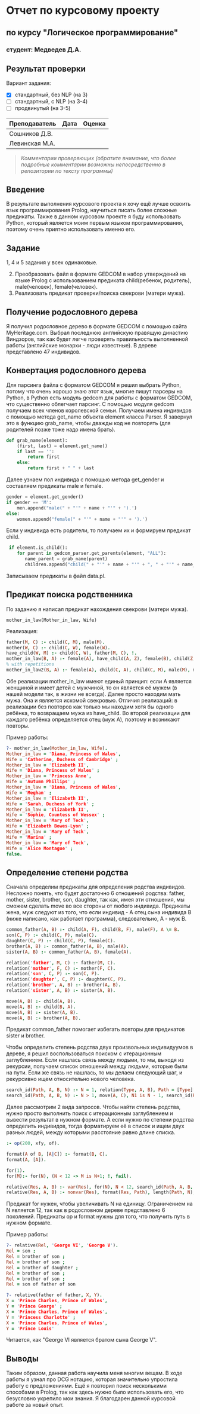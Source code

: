 # Отчет по курсовому проекту
## по курсу "Логическое программирование"

### студент: Медведев Д.А.

## Результат проверки

Вариант задания:

 - [x] стандартный, без NLP (на 3)
 - [ ] стандартный, с NLP (на 3-4)
 - [ ] продвинутый (на 3-5)
 
| Преподаватель     | Дата         |  Оценка       |
|-------------------|--------------|---------------|
| Сошников Д.В. |              |               |
| Левинская М.А.|              |               |

> *Комментарии проверяющих (обратите внимание, что более подробные комментарии возможны непосредственно в репозитории по тексту программы)*

## Введение

В результате выполнения курсового проекта я хочу ещё лучше освоить язык программирования Prolog, научиться писать более сложные предикаты.
Также в данном курсовом проекте я буду использовать Python, который является моим первым языком программирования, поэтому очень приятно
использовать именно его.

## Задание

  1, 4 и 5 задания у всех одинаковые.

2) Преобразовать файл в формате GEDCOM в набор утверждений на языке Prolog с использованием предиката child(ребенок, родитель), 
   male(человек), female(человек).
3) Реализовать предикат проверки/поиска свекрови (матери мужа).

## Получение родословного дерева

Я получил родословное дерево в формате GEDCOM с помощью сайта MyHeritage.com. Выбрал последнюю английскую правящую династию Виндзоров, 
так как будет легче проверять правильность выполненной работы (английские монархи - люди известные). В дереве представлено 47 индивидов.

## Конвертация родословного дерева

Для парсинга файла с форматом GEDCOM я решил выбрать Python, потому что очень хорошо знаю этот язык, многие пишут парсеры на Python,
в Python есть модуль gedcom для работы с форматом GEDCOM, что существенно облегчает парсинг.
С помощью модуля gedcom получаем всех членов королевской семьи. Получаем имена индивидов с помощью метода get_name объекта element 
класса Parser. Я завернул это в функцию grab_name, чтобы дважды код не повторять (для родителей позже тоже надо имена брать).

```python
def grab_name(element):
    (first, last) = element.get_name()
    if last == '':
        return first
    else:
        return first + " " + last
```

Далее узнаем пол индивида с помощью метода get_gender и составляем предикаты male и female.

```python
gender = element.get_gender()
if gender == 'M':
    men.append("male(" + "'" + name + "'" + ').')
else:
    women.append("female(" + "'" + name + "'" + ').')
```

Если у индивида есть родители, то получаем их и формируем предикат child.

```python
 if element.is_child():
    for parent in gedcom_parser.get_parents(element, "ALL"):
       name_parent = grab_name(parent)
       children.append("child(" + "'" + name + "'" + ", " + "'" + name_parent + "'" + ").")
```

Записываем предикаты в файл data.pl.

## Предикат поиска родственника

По заданию я написал предикат нахождения свекрови (матери мужа).

`mother_in_law(Mother_in_law, Wife)`

Реализация:

```prolog
father(M, C) :- child(C, M), male(M).
mother(W, C) :- child(C, W), female(W).
have_child(W, M) :- child(C, W), father(M, C), !.
mother_in_law(B, A) :- female(A), have_child(A, Z), female(B), child(Z, B).
% with repetitions
mother_in_law2(B, A) :- female(A), child(C, A), child(C, M), male(M), mother(B, M).
```

Обе реализации mother_in_law имеют единый принцип: если A является женщиной и имеет детей с мужчиной, то он является её мужем 
(в нашей модели так, в жизни не всегда). Далее просто находим мать мужа. Она и является искомой свекровью. 
Отличия реализаций: в реализации без повторов как только мы находим хотя бы одного ребёнка, то возвращаем мужа из have_child.
Во второй реализации для каждого ребёнка определяется отец (муж A), поэтому и возникают повторы.

Пример работы:
```prolog
?- mother_in_law(Mother_in_law, Wife).
Mother_in_law = 'Diana, Princess of Wales',
Wife = 'Catherine, Duchess of Cambridge' ;
Mother_in_law = 'Elizabeth II',
Wife = 'Diana, Princess of Wales' ;
Mother_in_law = 'Princess Anne',
Wife = 'Autumn Phillips' ;
Mother_in_law = 'Diana, Princess of Wales',
Wife = 'Meghan' ;
Mother_in_law = 'Elizabeth II',
Wife = 'Sarah, Duchess of York' ;
Mother_in_law = 'Elizabeth II',
Wife = 'Sophie, Countess of Wessex' ;
Mother_in_law = 'Mary of Teck',
Wife = 'Elizabeth Bowes-Lyon' ;
Mother_in_law = 'Mary of Teck',
Wife = 'Marina' ;
Mother_in_law = 'Mary of Teck',
Wife = 'Alice Montague' ;
false.
```

## Определение степени родства

Сначала определим предикаты для определения родства индивидов. Несложно понять, что будет достаточно 6 отношений родства: father,
mother, sister, brother, son, daughter, так как, имея эти отношения, мы сможем сделать move во все стороны от любого индивида.
Предикаты жена, муж следуют из того, что если индивид - A отец сына индивида B (ниже написано, как работает программа), следовательно, 
А - муж B.

```prolog
common_father(A, B) :- child(A, F), child(B, F), male(F), A \= B.
son(C, P) :- child(C, P), male(C).
daughter(C, P) :- child(C, P), female(C).
brother(A, B) :- common_father(A, B), male(A).
sister(A, B) :- common_father(A, B), female(A).

relation('father', M, C) :- father(M, C).
relation('mother', F, C) :- mother(F, C).
relation('son', C, P) :- son(C, P).
relation('daughter', C, P) :- daughter(C, P).
relation('brother', A, B) :- brother(A, B).
relation('sister', A, B) :- sister(A, B).

move(A, B) :- child(A, B).
move(A, B) :- child(B, A).
move(A, B) :- sister(A, B).
move(A, B) :- brother(A, B).
``` 

Предикат common_father помогает избегать повторы для предикатов sister и brother.

Чтобы определить степень родства двух произвольных индивидуумов в дереве, я решил воспользоваться поиском с итерационным заглублением.
Если нашлась связь между людьми, то мы, выходя из рекурсии, получаем список отношений между людьми, которые были на пути. Если же связь 
не нашлась, то мы делаем следующий шаг, и рекурсивно ищем относительно нового человека. 

```prolog
search_id(Path, A, B, N) :- N = 1, relation(Type, A, B), Path = [Type].
search_id(Path, A, B, N) :- N > 1, move(A, C), N1 is N - 1, search_id(Res, C, B, N1), relation(Type, A, C), append([Type], Res, Path).
``` 

Далее рассмотрим 2 вида запросов. Чтобы найти степень родства, нужно просто выполнить поиск с итерационным заглублением и вывести 
результат в нужном формате. А если нужно по степени родства определить индивидов, тогда форматируем её в список и ищем двух разных
людей, между которыми расстояние равно длине списка.

```prolog
:- op(200, xfy, of).

format(A of B, [A|C]) :- format(B, C).
format(A, [A]).

for(1).
for(M):- for(N), (N < 12 -> M is N+1; !, fail).

relative(Res, A, B) :- var(Res), for(N), N < 12, search_id(Path, A, B, N), B \= A, format(Res, Path).
relative(Res, A, B) :- nonvar(Res), format(Res, Path), length(Path, N), search_id(Path, A, B, N), B \= A.
``` 

Предикат for нужен, чтобы увеличивать N на единицу. Ограничением на N является 12, так как в родословном дереве представлено 6 
поколений. Предикаты op и format нужны для того, что получить путь в нужном формате. 

Пример работы:

```prolog
?- relative(Rel, 'George VI', 'George V').
Rel = son ;
Rel = brother of son ;
Rel = brother of son ;
Rel = brother of daughter ;
Rel = brother of son ;
Rel = brother of son ;
Rel = son of father of son

?- relative(father of father, X, Y).
X = 'Prince Charles, Prince of Wales',
Y = 'Prince George' ;
X = 'Prince Charles, Prince of Wales',
Y = 'Princess Charlotte' ;
X = 'Prince Charles, Prince of Wales',
Y = 'Prince Louis'
``` 

Читается, как "George VI является братом сына George V".
 


## Выводы

Таким образом, данная работа научила меня многим вещам. 
В ходе работы я узнал про DCG нотацию, которая значительно упростила работу с предложениями. Ещё я повторил поиск несколькими способами в Prolog, так как
здесь нужно было использовать его, что безусловно укрепило мои знания. Я благодарен данной курсовой работе за новый опыт.